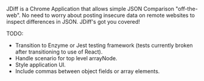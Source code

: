 JDiff is a Chrome Application that allows simple JSON Comparison "off-the-web". No need to worry about 
posting insecure data on remote websites to inspect differences in JSON. JDiff's got you covered!

TODO:
- Transition to Enzyme or Jest testing framework (tests currently broken after transitioning to use of React).
- Handle scenario for top level arrayNode.
- Style application UI.
- Include commas between object fields or array elements.
